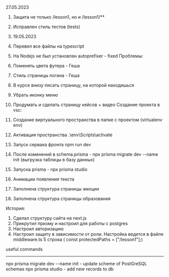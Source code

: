 27.05.2023

1. Защита не только /lesson1, но и /lesson1/\*\*
2. Исправлен стиль тестов (tests)
3. 19.05.2023
4. Перевел все файлы на typescript
5. На Nodejs не был установлен autoprefixer - fixed
   Проблемы:
6. Поменять цвета футера - Геша
7. Стиль страницы логина - Геша
8. В курсе внизу писать страницу, на которой находишься
9. Убрать иконку меню
10. Продумать и сделать страницу кейсов + видео
    Создание проекта в vsc:

11. Создание виртуального пространства в папке с проектом (virtualenv env)
12. Активация пространства .\env\Scripts\activate
13. Запуск сервака фронта npm run dev
14. После изменений в schema.prisma - npx prisma migrate dev --name init (выгрузка таблицы в базу данных)
15. Запуска prisma - npx prisma studio
16. Анимации появления текста
17. Заполнена структура страницы эмоции
18. Заполнена структура страницы образования

История:

1. Сделал структуру сайта на next.js
2. Прикрутил призму и настроил для работы с postgres
3. Настроил авторизацию
4. Настроил защиту в зависимости от роли. Настройка ведется в файле middleware.ts 5 строка ( const protectedPaths = ["/lesson1"];)

useful commands

<!--test user  gesha@gesha.com -->
<!--test pass 1122 -->

---

npx prisma migrate dev --name init - update scheme of PostGreSQL schemas
npx prisma studio - add new records to db
